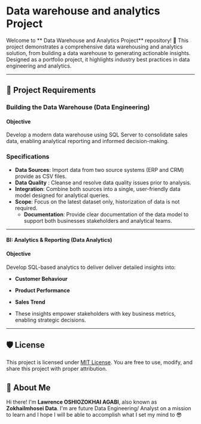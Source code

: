 # Data warehouse and analytics Project

Welcome to ** Data Warehouse and Analytics Project** repository! 🚀
This project demonstrates a comprehensive data warehousing and analytics solution, from building a data warehouse to generating actionable insights. Designed as a portfolio project, it highlights industry best practices in data engineering and analytics. 

---

## 🚀 Project Requirements 

###  Building the Data Warehouse (Data Engineering) 

#### Objective
Develop a modern data warehouse using SQL Server to consolidate sales data, enabling analytical reporting and informed decision-making. 

### Specifications
- **Data Sources**: Import data from two source systems (ERP and CRM) provide as CSV files.
- **Data Quality** : Cleanse and resolve data quality issues prior to analysis.
- **Integration**: Combine both sources into a single, user-friendly data model designed for analytical queries. 
- **Scope**: Focus on the latest dataset only, historization of data is not required.
  - **Documentation**: Provide clear documentation of the data model to support both businesses stakeholders and analytical teams.
 
---

#### BI: Analytics & Reporting (Data Analytics) 

#### Objective
Develop SQL-based analytics to deliver deliver detailed insights into:
- **Customer Behaviour**
- **Product Performance**
- **Sales Trend**

- These insights empower stakeholders with key business metrics, enabling strategic decisions.

- - - 

## 🛡️ License

This project is licensed under [MIT License](LICENSE). You are free to use, modify, and share this project with proper attribution. 

## 🌟 About Me

Hi there! I'm **Lawrence OSHIOZOKHAI AGABI**, also known as **ZokhaiImhosei Data**. I'm are future Data Engineering/ Analyst on a mission to learn and I hope I will be able to accomplish what I set my mind to 😎



